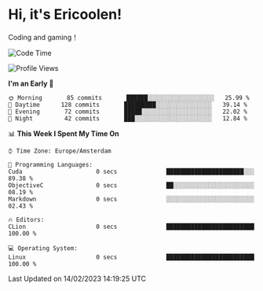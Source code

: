 # Hi, it's Ericoolen!
Coding and gaming！

<!--START_SECTION:waka-->
![Code Time](http://img.shields.io/badge/Code%20Time-664%20hrs%2012%20mins-blue)

![Profile Views](http://img.shields.io/badge/Profile%20Views-12-blue)

**I'm an Early 🐤** 

```text
🌞 Morning       85 commits       ██████░░░░░░░░░░░░░░░░░░░   25.99 % 
🌆 Daytime      128 commits       █████████░░░░░░░░░░░░░░░░   39.14 % 
🌃 Evening       72 commits       █████░░░░░░░░░░░░░░░░░░░░   22.02 % 
🌙 Night         42 commits       ███░░░░░░░░░░░░░░░░░░░░░░   12.84 % 

```


📊 **This Week I Spent My Time On** 

```text
⌚︎ Time Zone: Europe/Amsterdam

💬 Programming Languages: 
Cuda                     0 secs              ██████████████████████░░░   89.38 % 
ObjectiveC               0 secs              ██░░░░░░░░░░░░░░░░░░░░░░░   08.19 % 
Markdown                 0 secs              ░░░░░░░░░░░░░░░░░░░░░░░░░   02.43 % 

🔥 Editors: 
CLion                    0 secs              █████████████████████████   100.00 % 

💻 Operating System: 
Linux                    0 secs              █████████████████████████   100.00 % 

```


 Last Updated on 14/02/2023 14:19:25 UTC
<!--END_SECTION:waka-->

